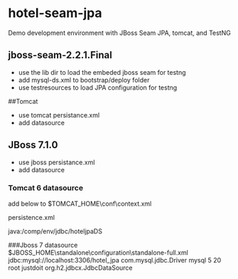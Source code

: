 # hotel-seam-jpa
Demo development environment with JBoss Seam JPA, tomcat, and TestNG

## jboss-seam-2.2.1.Final
- use the lib dir to load the embeded jboss seam for testng
- add mysql-ds.xml to bootstrap/deploy folder
- use testresources to load JPA configuration for testng

##Tomcat
- use tomcat persistance.xml
- add datasource

## JBoss 7.1.0
- use jboss persistance.xml
- add datasource



### Tomcat 6 datasource
add below to $TOMCAT_HOME\conf\context.xml

<Resource name="jdbc/hoteljpaDS" auth="Container" type="javax.sql.DataSource"
               maxActive="100" maxIdle="30" maxWait="10000"
               username="root" password="justdoit" driverClassName="com.mysql.jdbc.Driver"
               url="jdbc:mysql://localhost:3306/hotel_jpa"/>

persistence.xml
<!-- Tomcat -->
<non-jta-data-source>java:/comp/env/jdbc/hoteljpaDS</non-jta-data-source>

###Jboss 7 datasource
$JBOSS_HOME\standalone\configuration\standalone-full.xml
<datasource jta="true" jndi-name="java:jboss/datasources/hoteljpaDS" pool-name="hoteljpaPool" enabled="true">
    <connection-url>jdbc:mysql://localhost:3306/hotel_jpa</connection-url>
    <driver-class>com.mysql.jdbc.Driver</driver-class>
    <driver>mysql</driver>
    <pool>
        <min-pool-size>5</min-pool-size>
        <max-pool-size>20</max-pool-size>
    </pool>
    <security>
        <user-name>root</user-name>
        <password>justdoit</password>
    </security>
</datasource>
<drivers>
    <driver name="mysql" module="com.mysql"/>
    <driver name="h2" module="com.h2database.h2">
        <xa-datasource-class>org.h2.jdbcx.JdbcDataSource</xa-datasource-class>
    </driver>
</drivers>